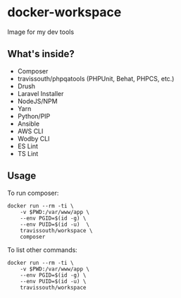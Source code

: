 # docker-workspace
Image for my dev tools

## What's inside?
 - Composer
 - travissouth/phpqatools (PHPUnit, Behat, PHPCS, etc.)
 - Drush
 - Laravel Installer
 - NodeJS/NPM
 - Yarn
 - Python/PIP
 - Ansible
 - AWS CLI
 - Wodby CLI
 - ES Lint
 - TS Lint

## Usage

To run composer:

```shell
docker run --rm -ti \
    -v $PWD:/var/www/app \
    --env PGID=$(id -g) \
    --env PUID=$(id -u)  \
    travissouth/workspace \
    composer
```

To list other commands:

```shell
docker run --rm -ti \
    -v $PWD:/var/www/app \
    --env PGID=$(id -g) \
    --env PUID=$(id -u) \
    travissouth/workspace
```
